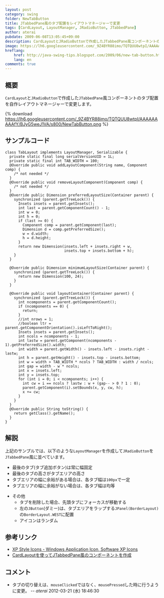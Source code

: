 ```yaml
---
layout: post
category: swing
folder: NewTabButton
title: JTabbedPane風のタブ配置をレイアウトマネージャーで変更
tags: [CardLayout, LayoutManager, JRadioButton, JTabbedPane]
author: aterai
pubdate: 2009-06-08T13:05:45+09:00
description: CardLayoutとJRadioButtonで作成したJTabbedPane風コンポーネントのタブ配置を自作レイアウトマネージャーで変更します。
image: https://lh6.googleusercontent.com/_9Z4BYR88imo/TQTQUU8wtpI/AAAAAAAAAfY/BJyG5weJ1VA/s800/NewTabButton.png
hreflang:
    href: http://java-swing-tips.blogspot.com/2009/06/new-tab-button.html
    lang: en
comments: true
---
```

## 概要
`CardLayout`と`JRadioButton`で作成した`JTabbedPane`風コンポーネントのタブ配置を自作レイアウトマネージャーで変更します。

{% download https://lh6.googleusercontent.com/_9Z4BYR88imo/TQTQUU8wtpI/AAAAAAAAAfY/BJyG5weJ1VA/s800/NewTabButton.png %}

## サンプルコード
<pre class="prettyprint"><code>class TabLayout implements LayoutManager, Serializable {
  private static final long serialVersionUID = 1L;
  private static final int TAB_WIDTH = 100;
  @Override public void addLayoutComponent(String name, Component comp) {
    /* not needed */
  }
  @Override public void removeLayoutComponent(Component comp) {
    /* not needed */
  }
  @Override public Dimension preferredLayoutSize(Container parent) {
    synchronized (parent.getTreeLock()) {
      Insets insets = parent.getInsets();
      int last = parent.getComponentCount() - 1;
      int w = 0;
      int h = 0;
      if (last &gt;= 0) {
        Component comp = parent.getComponent(last);
        Dimension d = comp.getPreferredSize();
        w = d.width;
        h = d.height;
      }
      return new Dimension(insets.left + insets.right + w,
                           insets.top + insets.bottom + h);
    }
  }

  @Override public Dimension minimumLayoutSize(Container parent) {
    synchronized (parent.getTreeLock()) {
      return new Dimension(100, 24);
    }
  }

  @Override public void layoutContainer(Container parent) {
    synchronized (parent.getTreeLock()) {
      int ncomponents = parent.getComponentCount();
      if (ncomponents == 0) {
        return;
      }
      //int nrows = 1;
      //boolean ltr = parent.getComponentOrientation().isLeftToRight();
      Insets insets = parent.getInsets();
      int ncols = ncomponents - 1;
      int lastw = parent.getComponent(ncomponents - 1).getPreferredSize().width;
      int width = parent.getWidth() - insets.left - insets.right - lastw;
      int h = parent.getHeight() - insets.top - insets.bottom;
      int w = width &gt; TAB_WIDTH * ncols ? TAB_WIDTH : width / ncols;
      int gap = width - w * ncols;
      int x = insets.left;
      int y = insets.top;
      for (int i = 0; i &lt; ncomponents; i++) {
        int cw = i == ncols ? lastw : w + (gap-- &gt; 0 ? 1 : 0);
        parent.getComponent(i).setBounds(x, y, cw, h);
        x += cw;
      }
    }
  }
  @Override public String toString() {
    return getClass().getName();
  }
}
</code></pre>

## 解説
上記のサンプルでは、以下のような`LayoutManager`を作成して`JRadioButton`を`JTabbedPane`風に並べています。

- 最後のタブ(タブ追加ボタン)は常に幅固定
- 最後のタブの高さがタブエリアの高さ
- タブエリアの幅に余裕がある場合は、各タブ幅は`100px`で一定
- タブエリアの幅に余裕がない場合は、各タブ幅は均等

<!-- dummy comment line for breaking list -->

- その他
    - タブを削除した場合、先頭タブにフォーカスが移動する
    - 左の`JButton`(ダミー)は、タブエリアをラップする`JPanel(BorderLayout)`の`BorderLayout.WEST`に配置
    - アイコンはランダム

<!-- dummy comment line for breaking list -->

## 参考リンク
- [XP Style Icons - Windows Application Icon, Software XP Icons](http://www.icongalore.com/)
- [CardLayoutを使ってJTabbedPane風のコンポーネントを作成](http://ateraimemo.com/Swing/CardLayoutTabbedPane.html)

<!-- dummy comment line for breaking list -->

## コメント
- タブの切り替えは、`mouseClicked`ではなく、`mousePressed`した時に行うように変更。 -- *aterai* 2012-03-21 (水) 18:46:30

<!-- dummy comment line for breaking list -->
